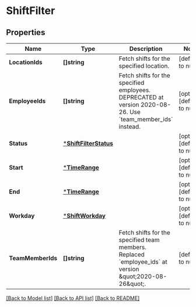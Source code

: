 # ShiftFilter

## Properties
Name | Type | Description | Notes
------------ | ------------- | ------------- | -------------
**LocationIds** | **[]string** | Fetch shifts for the specified location. | [default to null]
**EmployeeIds** | **[]string** | Fetch shifts for the specified employees. DEPRECATED at version 2020-08-26. Use &#x60;team_member_ids&#x60; instead. | [optional] [default to null]
**Status** | [***ShiftFilterStatus**](ShiftFilterStatus.md) |  | [optional] [default to null]
**Start** | [***TimeRange**](TimeRange.md) |  | [optional] [default to null]
**End** | [***TimeRange**](TimeRange.md) |  | [optional] [default to null]
**Workday** | [***ShiftWorkday**](ShiftWorkday.md) |  | [optional] [default to null]
**TeamMemberIds** | **[]string** | Fetch shifts for the specified team members. Replaced &#x60;employee_ids&#x60; at version \&quot;2020-08-26\&quot;. | [default to null]

[[Back to Model list]](../README.md#documentation-for-models) [[Back to API list]](../README.md#documentation-for-api-endpoints) [[Back to README]](../README.md)

